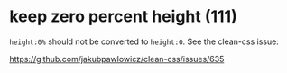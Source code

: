 # keep zero percent height (111)

`height:0%` should not be converted to `height:0`. See the clean-css issue:

https://github.com/jakubpawlowicz/clean-css/issues/635
